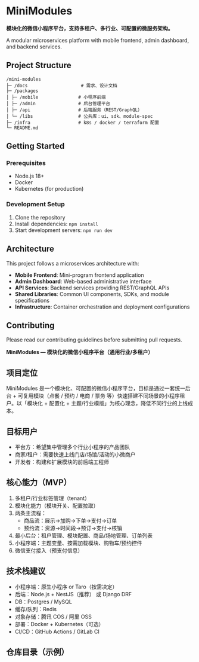# MiniModules

**模块化的微信小程序平台，支持多租户、多行业、可配置的微服务架构。**

A modular microservices platform with mobile frontend, admin dashboard, and backend services.

## Project Structure

```
/mini-modules
├─ /docs                    # 需求、设计文档
├─ /packages
│ ├─ /mobile               # 小程序前端
│ ├─ /admin                # 后台管理平台
│ ├─ /api                  # 后端服务（REST/GraphQL）
│ └─ /libs                 # 公共库：ui、sdk、module-spec
├─ /infra                  # k8s / docker / terraform 配置
└─ README.md
```

## Getting Started

### Prerequisites
- Node.js 18+
- Docker
- Kubernetes (for production)

### Development Setup
1. Clone the repository
2. Install dependencies: `npm install`
3. Start development servers: `npm run dev`

## Architecture

This project follows a microservices architecture with:
- **Mobile Frontend**: Mini-program frontend application
- **Admin Dashboard**: Web-based administrative interface
- **API Services**: Backend services providing REST/GraphQL APIs
- **Shared Libraries**: Common UI components, SDKs, and module specifications
- **Infrastructure**: Container orchestration and deployment configurations

## Contributing

Please read our contributing guidelines before submitting pull requests.

**MiniModules — 模块化的微信小程序平台（通用行业/多租户）**

## 项目定位
MiniModules 是一个模块化、可配置的微信小程序平台，目标是通过一套统一后台 + 可复用模块（点餐 / 预约 / 电商 / 票务 等）快速搭建不同场景的小程序租户。以「模块化 + 配置化 + 主题/行业模版」为核心理念，降低不同行业的上线成本。

## 目标用户
- 平台方：希望集中管理多个行业小程序的产品团队
- 商家/租户：需要快速上线门店/场馆/活动的小微商户
- 开发者：构建和扩展模块的前后端工程师

## 核心能力（MVP）
1. 多租户/行业标签管理（tenant）
2. 模块化能力（模块开关、配置拉取）
3. 两条主流程：
   - 商品流：展示→加购→下单→支付→订单
   - 预约流：资源→时间段→预订→支付→核销
4. 最小后台：租户管理、模块配置、商品/场地管理、订单列表
5. 小程序端：主题变量、按需加载模块、购物车/预约控件
6. 微信支付接入（预支付信息）

## 技术栈建议
- 小程序端：原生小程序 or Taro（按需决定）
- 后端：Node.js + NestJS（推荐） 或 Django DRF
- DB：Postgres / MySQL
- 缓存/队列：Redis
- 对象存储：腾讯 COS / 阿里 OSS
- 部署：Docker + Kubernetes（可选）
- CI/CD：GitHub Actions / GitLab CI

## 仓库目录（示例）
